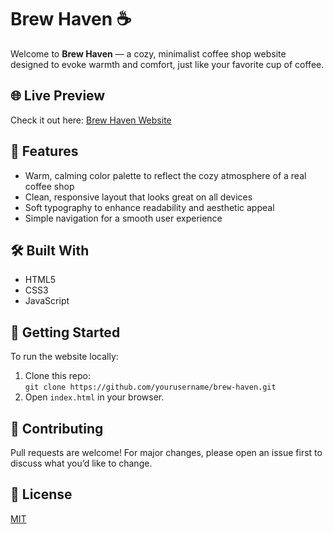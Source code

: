 # Brew Haven ☕

Welcome to **Brew Haven** — a cozy, minimalist coffee shop website designed to evoke warmth and comfort, just like your favorite cup of coffee.

## 🌐 Live Preview
Check it out here: [Brew Haven Website](https://brewhaven.com)

## 📌 Features
- Warm, calming color palette to reflect the cozy atmosphere of a real coffee shop
- Clean, responsive layout that looks great on all devices
- Soft typography to enhance readability and aesthetic appeal
- Simple navigation for a smooth user experience

## 🛠️ Built With
- HTML5
- CSS3 
- JavaScript


## 🚀 Getting Started
To run the website locally:

1. Clone this repo:  
   `git clone https://github.com/yourusername/brew-haven.git`
2. Open `index.html` in your browser.

## 🤝 Contributing
Pull requests are welcome! For major changes, please open an issue first to discuss what you’d like to change.

## 📄 License
[MIT](https://choosealicense.com/licenses/mit/)

